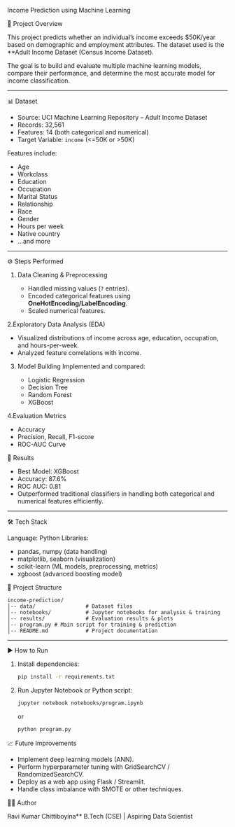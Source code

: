 Income Prediction using Machine Learning

📌 Project Overview

This project predicts whether an individual’s income exceeds \$50K/year based on demographic and employment attributes. The dataset used is the **Adult Income Dataset (Census Income Dataset).

The goal is to build and evaluate multiple machine learning models, compare their performance, and determine the most accurate model for income classification.

---

📊 Dataset

* Source: UCI Machine Learning Repository – Adult Income Dataset
* Records: 32,561
* Features: 14 (both categorical and numerical)
* Target Variable: `income` (<=50K or >50K)

 Features include:

* Age
* Workclass
* Education
* Occupation
* Marital Status
* Relationship
* Race
* Gender
* Hours per week
* Native country
* …and more

---

 ⚙️ Steps Performed

1. Data Cleaning & Preprocessing

   * Handled missing values (`?` entries).
   * Encoded categorical features using **OneHotEncoding/LabelEncoding**.
   * Scaled numerical features.

2.Exploratory Data Analysis (EDA)

   * Visualized distributions of income across age, education, occupation, and hours-per-week.
   * Analyzed feature correlations with income.

3. Model Building
   Implemented and compared:

   * Logistic Regression
   * Decision Tree
   * Random Forest
   * XGBoost

4.Evaluation Metrics

   * Accuracy
   * Precision, Recall, F1-score
   * ROC-AUC Curve



🚀 Results

* Best Model: XGBoost
* Accuracy: 87.6%
* ROC AUC: 0.81
* Outperformed traditional classifiers in handling both categorical and numerical features efficiently.

---

🛠️ Tech Stack

Language: Python
Libraries:

  * pandas, numpy (data handling)
  * matplotlib, seaborn (visualization)
  * scikit-learn (ML models, preprocessing, metrics)
  * xgboost (advanced boosting model)


 📂 Project Structure

```
income-prediction/
│-- data/                # Dataset files
│-- notebooks/           # Jupyter notebooks for analysis & training
│-- results/             # Evaluation results & plots
│-- program.py # Main script for training & prediction
│-- README.md            # Project documentation
```

---

 ▶️ How to Run

1. Install dependencies:

   ```bash
   pip install -r requirements.txt
   ```
2. Run Jupyter Notebook or Python script:

   ```bash
   jupyter notebook notebooks/program.ipynb
   ```

   or

   ```bash
   python program.py
   ```


 📈 Future Improvements

* Implement deep learning models (ANN).
* Perform hyperparameter tuning with GridSearchCV / RandomizedSearchCV.
* Deploy as a web app using Flask / Streamlit.
* Handle class imbalance with SMOTE or other techniques.

👨‍💻 Author

Ravi Kumar Chittiboyina**
B.Tech (CSE) | Aspiring Data Scientist
